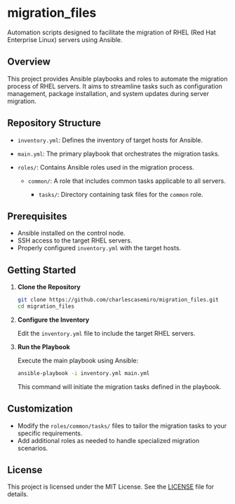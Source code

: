 # migration\_files

Automation scripts designed to facilitate the migration of RHEL (Red Hat Enterprise Linux) servers using Ansible.

## Overview

This project provides Ansible playbooks and roles to automate the migration process of RHEL servers. It aims to streamline tasks such as configuration management, package installation, and system updates during server migration.

## Repository Structure

* `inventory.yml`: Defines the inventory of target hosts for Ansible.
* `main.yml`: The primary playbook that orchestrates the migration tasks.
* `roles/`: Contains Ansible roles used in the migration process.

  * `common/`: A role that includes common tasks applicable to all servers.

    * `tasks/`: Directory containing task files for the `common` role.

## Prerequisites

* Ansible installed on the control node.
* SSH access to the target RHEL servers.
* Properly configured `inventory.yml` with the target hosts.

## Getting Started

1. **Clone the Repository**

   ```bash
   git clone https://github.com/charlescasemiro/migration_files.git
   cd migration_files
   ```

2. **Configure the Inventory**

   Edit the `inventory.yml` file to include the target RHEL servers.

3. **Run the Playbook**

   Execute the main playbook using Ansible:

   ```bash
   ansible-playbook -i inventory.yml main.yml
   ```

   This command will initiate the migration tasks defined in the playbook.

## Customization

* Modify the `roles/common/tasks/` files to tailor the migration tasks to your specific requirements.
* Add additional roles as needed to handle specialized migration scenarios.

## License

This project is licensed under the MIT License. See the [LICENSE](LICENSE) file for details.
